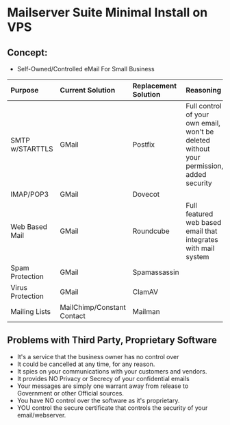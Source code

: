 # Mailserver Suite Minimal Install on VPS
## Concept:
* Self-Owned/Controlled eMail For Small Business

| Purpose | Current Solution | Replacement Solution | Reasoning |
| :-- | :-- | :-- | :-- |
| SMTP w/STARTTLS | GMail | Postfix | Full control of your own email, won't be deleted without your permission, added security |
| IMAP/POP3 | GMail | Dovecot |  |
| Web Based Mail | GMail | Roundcube | Full featured web based email that integrates with mail system |
| Spam Protection | GMail | Spamassassin |  |
| Virus Protection | GMail  | ClamAV |  |  |
| Mailing Lists | MailChimp/Constant Contact  | Mailman |  |

## Problems with Third Party, Proprietary Software
* It's a service that the business owner has no control over
* It could be cancelled at any time, for any reason.
* It spies on your communications with your customers and vendors.
* It provides NO Privacy or Secrecy of your confidential emails
* Your messages are simply one warrant away from release to Government or other Official sources.
* You have NO control over the software as it's proprietary.
* YOU control the secure certificate that controls the security of your email/webserver.
